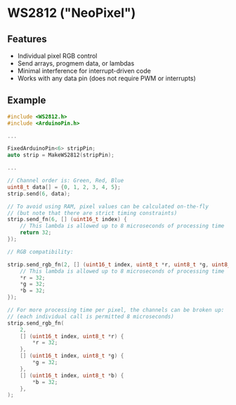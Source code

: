 # WS2812 ("NeoPixel")

## Features

* Individual pixel RGB control
* Send arrays, progmem data, or lambdas
* Minimal interference for interrupt-driven code
* Works with any data pin (does not require PWM or interrupts)

## Example

```cpp
#include <WS2812.h>
#include <ArduinoPin.h>

...

FixedArduinoPin<6> stripPin;
auto strip = MakeWS2812(stripPin);

...

// Channel order is: Green, Red, Blue
uint8_t data[] = {0, 1, 2, 3, 4, 5};
strip.send(6, data);

// To avoid using RAM, pixel values can be calculated on-the-fly
// (but note that there are strict timing constraints)
strip.send_fn(6, [] (uint16_t index) {
	// This lambda is allowed up to 8 microseconds of processing time
	return 32;
});

// RGB compatibility:

strip.send_rgb_fn(2, [] (uint16_t index, uint8_t *r, uint8_t *g, uint8_t *b) {
	// This lambda is allowed up to 8 microseconds of processing time
	*r = 32;
	*g = 32;
	*b = 32;
});

// For more processing time per pixel, the channels can be broken up:
// (each individual call is permitted 8 microseconds)
strip.send_rgb_fn(
	2,
	[] (uint16_t index, uint8_t *r) {
		*r = 32;
	},
	[] (uint16_t index, uint8_t *g) {
		*g = 32;
	},
	[] (uint16_t index, uint8_t *b) {
		*b = 32;
	},
);
```
